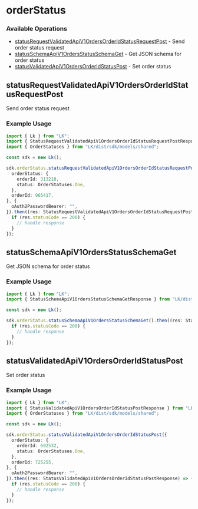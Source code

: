 # orderStatus

### Available Operations

* [statusRequestValidatedApiV1OrdersOrderIdStatusRequestPost](#statusrequestvalidatedapiv1ordersorderidstatusrequestpost) - Send order status request
* [statusSchemaApiV1OrdersStatusSchemaGet](#statusschemaapiv1ordersstatusschemaget) - Get JSON schema for order status
* [statusValidatedApiV1OrdersOrderIdStatusPost](#statusvalidatedapiv1ordersorderidstatuspost) - Set order status

## statusRequestValidatedApiV1OrdersOrderIdStatusRequestPost

Send order status request

### Example Usage

```typescript
import { Lk } from "LK";
import { StatusRequestValidatedApiV1OrdersOrderIdStatusRequestPostResponse } from "LK/dist/sdk/models/operations";
import { OrderStatuses } from "LK/dist/sdk/models/shared";

const sdk = new Lk();

sdk.orderStatus.statusRequestValidatedApiV1OrdersOrderIdStatusRequestPost({
  orderStatus: {
    orderId: 313218,
    status: OrderStatuses.One,
  },
  orderId: 965417,
}, {
  oAuth2PasswordBearer: "",
}).then((res: StatusRequestValidatedApiV1OrdersOrderIdStatusRequestPostResponse) => {
  if (res.statusCode == 200) {
    // handle response
  }
});
```

## statusSchemaApiV1OrdersStatusSchemaGet

Get JSON schema for order status

### Example Usage

```typescript
import { Lk } from "LK";
import { StatusSchemaApiV1OrdersStatusSchemaGetResponse } from "LK/dist/sdk/models/operations";

const sdk = new Lk();

sdk.orderStatus.statusSchemaApiV1OrdersStatusSchemaGet().then((res: StatusSchemaApiV1OrdersStatusSchemaGetResponse) => {
  if (res.statusCode == 200) {
    // handle response
  }
});
```

## statusValidatedApiV1OrdersOrderIdStatusPost

Set order status

### Example Usage

```typescript
import { Lk } from "LK";
import { StatusValidatedApiV1OrdersOrderIdStatusPostResponse } from "LK/dist/sdk/models/operations";
import { OrderStatuses } from "LK/dist/sdk/models/shared";

const sdk = new Lk();

sdk.orderStatus.statusValidatedApiV1OrdersOrderIdStatusPost({
  orderStatus: {
    orderId: 692532,
    status: OrderStatuses.One,
  },
  orderId: 725255,
}, {
  oAuth2PasswordBearer: "",
}).then((res: StatusValidatedApiV1OrdersOrderIdStatusPostResponse) => {
  if (res.statusCode == 200) {
    // handle response
  }
});
```
